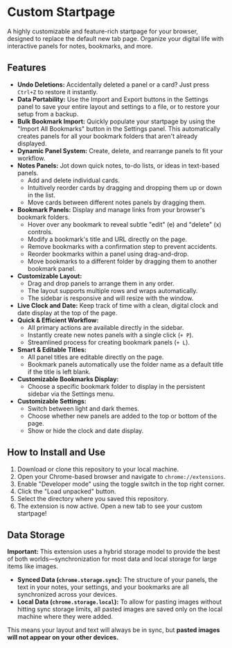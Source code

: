 # Custom Startpage

A highly customizable and feature-rich startpage for your browser, designed to replace the default new tab page. Organize your digital life with interactive panels for notes, bookmarks, and more.

## Features

-   **Undo Deletions:** Accidentally deleted a panel or a card? Just press `Ctrl+Z` to restore it instantly.
-   **Data Portability:** Use the Import and Export buttons in the Settings panel to save your entire layout and settings to a file, or to restore your setup from a backup.
-   **Bulk Bookmark Import:** Quickly populate your startpage by using the "Import All Bookmarks" button in the Settings panel. This automatically creates panels for all your bookmark folders that aren't already displayed.
-   **Dynamic Panel System:** Create, delete, and rearrange panels to fit your workflow.
-   **Notes Panels:** Jot down quick notes, to-do lists, or ideas in text-based panels.
    -   Add and delete individual cards.
    -   Intuitively reorder cards by dragging and dropping them up or down in the list.
    -   Move cards between different notes panels by dragging them.
-   **Bookmark Panels:** Display and manage links from your browser's bookmark folders.
    -   Hover over any bookmark to reveal subtle "edit" (e) and "delete" (x) controls.
    -   Modify a bookmark's title and URL directly on the page.
    -   Remove bookmarks with a confirmation step to prevent accidents.
    -   Reorder bookmarks within a panel using drag-and-drop.
    -   Move bookmarks to a different folder by dragging them to another bookmark panel.
-   **Customizable Layout:**
    -   Drag and drop panels to arrange them in any order.
    -   The layout supports multiple rows and wraps automatically.
    -   The sidebar is responsive and will resize with the window.
-   **Live Clock and Date:** Keep track of time with a clean, digital clock and date display at the top of the page.
-   **Quick & Efficient Workflow:**
    -   All primary actions are available directly in the sidebar.
    -   Instantly create new notes panels with a single click (`+ P`).
    -   Streamlined process for creating bookmark panels (`+ L`).
-   **Smart & Editable Titles:**
    -   All panel titles are editable directly on the page.
    -   Bookmark panels automatically use the folder name as a default title if the title is left blank.
-   **Customizable Bookmarks Display:**
    -   Choose a specific bookmark folder to display in the persistent sidebar via the Settings menu.
-   **Customizable Settings:**
    -   Switch between light and dark themes.
    -   Choose whether new panels are added to the top or bottom of the page.
    -   Show or hide the clock and date display.

## How to Install and Use

1.  Download or clone this repository to your local machine.
2.  Open your Chrome-based browser and navigate to `chrome://extensions`.
3.  Enable "Developer mode" using the toggle switch in the top right corner.
4.  Click the "Load unpacked" button.
5.  Select the directory where you saved this repository.
6.  The extension is now active. Open a new tab to see your custom startpage!

## Data Storage

**Important:** This extension uses a hybrid storage model to provide the best of both worlds—synchronization for most data and local storage for large items like images.

-   **Synced Data (`chrome.storage.sync`):** The structure of your panels, the text in your notes, your settings, and your bookmarks are all synchronized across your devices.
-   **Local Data (`chrome.storage.local`):** To allow for pasting images without hitting sync storage limits, all pasted images are saved only on the local machine where they were added.

This means your layout and text will always be in sync, but **pasted images will not appear on your other devices.**
